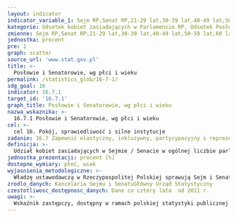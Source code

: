 ```yaml
---
layout: indicator
indicator_variable_1: Sejm RP,Senat RP,21-29 lat,30-39 lat,40-49 lat,50-59 lat,60 lat i więcej,21-29 lat_,30-39 lat_,40-49 lat_,50-59 lat_,60 lat i więcej_
kategorie: Odsetek kobiet zasiadających w Parlamencie RP, Odsetek Posłów w danej grupie wieku, Odsetek Senatorów w danej grupie wieku
zmienne: Sejm RP,Senat RP;21-29 lat,30-39 lat,40-49 lat,50-59 lat,60 lat i więcej;21-29 lat,30-39 lat,40-49 lat,50-59 lat,60 lat i więcej
jednostka: procent
pre: 1
graph: scatter
source_url: 'www.stat.gov.pl'
title: >-
  Posłowie i Senatorowie, wg płci i wieku
permalink: /statistics_glob/16-7-1/
sdg_goal: 16
indicator: 16.7.1
target_id: '16.7.1'
graph_title: Posłowie i Senatorowie, wg płci i wieku
nazwa_wskaznika: >-
  16.7.1 Posłowie i Senatorowie, wg płci i wieku
cel: >-
  cel 16. Pokój, sprawiedliwość i silne instytucje
zadanie: 16.7 Zapewnić elastyczny, inkluzywny, partycypacyjny i reprezentacyjny proces podejmowania decyzji na wszystkich szczeblach
definicja: >-
  Udział kobiet zasiadających w Sejmie / Senacie w ogólnej liczbie parlamentarzystów.Udział Posłów w danej grupie wieku w ogólnej liczbie Posłów zasiadających w Sejmie.Udział Senatorów w danej grupie wieku w ogólnej liczbie Senatorów zasiadających w Senacie.
jednostka_prezentacji: procent [%]
dostepne_wymiary: płeć, wiek
wyjasnienia_metodologiczne: >-
  Władzę ustawodawczą w Rzeczypospolitej Polskiej sprawują Sejm i Senat. Sejm składa się z 460 posłów. Senat składa się ze 100 senatorów. Sejm i Senat są wybierane na czteroletnie kadencje.Udział kobiet / Posłów / Senatorów w parlamencie (według stanu na początku kadencji) w 2011 r. odpowiada VII kadencji Sejmu i VIII kadencji Senatu (od 8 XI 2011 r. do 11 listopada 2015 r.), a w 2015 r. odpowiada VIII kadencji Sejmu i IX kadencji Senatu (od 12 listopada 2015 r.).
zrodlo_danych: Kancelaria Sejmu i SenatuGłówny Urząd Statystyczny
czestotliwosc_dostępnosc_danych: Dane co cztery lata  od 2011 r.
uwagi: >-
  Wskaźnik zastępczy, dostępny w ramach polskiej statystyki publicznej. Wskaźnikiem zasadniczym, przyjętym przez ONZ, monitorującym cel 16.7 Agendy 2030, jest wskaźnik 16.7.1 Proporcje stanowisk (wg płci, wieku, niepełnosprawności i grup ludności) w instytucjach publicznych (w krajowych, lokalnych organach ustawodawczych, admistracji publicznej i wymiarze sprawiedliwości) w porównaniu z rozkładami krajowymi.
---
```


